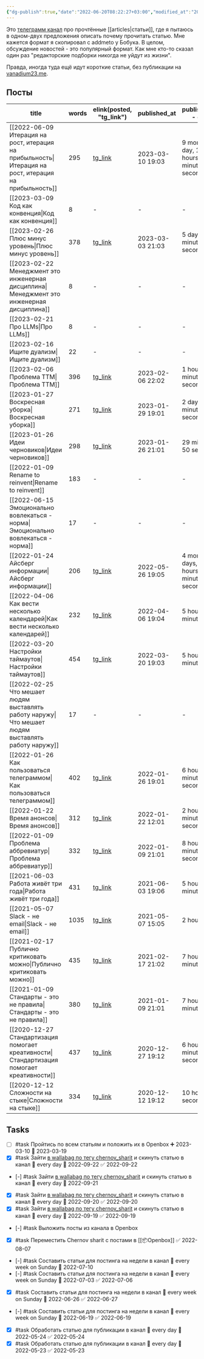 ```yaml
---
{"dg-publish":true,"date":"2022-06-20T08:22:27+03:00","modified_at":"2023-03-11T09:55:04+04:00","cssClasses":"table-wide","permalink":"/shelves/chernov-sharit/","dgPassFrontmatter":true}
---
```



Это [телеграмм канал](https://t.me/chernov_sharit) про прочтённые [[articles|статьи]], где я пытаюсь в одном-двух предложения описать почему прочитать статью. Мне кажется формат я скопировал с addmeto у Бобука. В целом, обсуждение новостей - это популярный формат. Как мне кто-то сказал один раз "редакторские подборки никогда не уйдут из жизни".

Правда, иногда туда ещё идут короткие статьи, без публикации на [vanadium23.me](https://vanadium23.me/).

## Посты

| title                                                                                                                           | words | elink(posted, "tg_link")                   | published_at     | published_at - date                               |
| ------------------------------------------------------------------------------------------------------------------------------- | ----- | ------------------------------------------ | ---------------- | ------------------------------------------------- |
| [[2022-06-09 Итерация на рост, итерация на прибыльность\|Итерация на рост, итерация на прибыльность]] | 295   | [tg_link](https://t.me/chernov_sharit/498) | 2023-03-10 19:03 | 9 months, 1 day, 10 hours, 22 minutes, 45 seconds |
| [[2023-03-09 Код как конвенция\|Код как конвенция]]                                                   | 8     | \-                                         | \-               | \-                                                |
| [[2023-02-26 Плюс минус уровень\|Плюс минус уровень]]                                                 | 378   | [tg_link](https://t.me/chernov_sharit/495) | 2023-03-03 21:03 | 5 days, 19 minutes, 30 seconds                    |
| [[2023-02-22 Менеджмент это инженерная дисциплина\|Менеджмент это инженерная дисциплина]]             | 8     | \-                                         | \-               | \-                                                |
| [[2023-02-21 Про LLMs\|Про LLMs]]                                                                     | 8     | \-                                         | \-               | \-                                                |
| [[2023-02-16 Ищите дуализм\|Ищите дуализм]]                                                           | 22    | \-                                         | \-               | \-                                                |
| [[2023-02-06 Проблема TTM\|Проблема TTM]]                                                             | 396   | [tg_link](https://t.me/chernov_sharit/482) | 2023-02-06 22:02 | 1 hour, 43 minutes, 30 seconds                    |
| [[2023-01-27 Воскресная уборка\|Воскресная уборка]]                                                   | 271   | [tg_link](https://t.me/chernov_sharit/478) | 2023-01-29 19:01 | 2 days, 1 minute, 23 seconds                      |
| [[2023-01-26 Идеи черновиков\|Идеи черновиков]]                                                       | 298   | [tg_link](https://t.me/chernov_sharit/476) | 2023-01-26 21:01 | 29 minutes, 50 seconds                            |
| [[2022-01-09 Rename to reinvent\|Rename to reinvent]]                                                 | 183   | \-                                         | \-               | \-                                                |
| [[2022-06-15 Эмоционально вовлекаться - норма\|Эмоционально вовлекаться - норма]]                     | 17    | \-                                         | \-               | \-                                                |
| [[2022-01-24 Айсберг информации\|Айсберг информации]]                                                 | 206   | [tg_link](https://t.me/chernov_sharit/445) | 2022-05-26 19:05 | 4 months, 2 days, 9 hours, 1 minute, 35 seconds   |
| [[2022-04-06 Как вести несколько календарей\|Как вести несколько календарей]]                         | 232   | [tg_link](https://t.me/chernov_sharit/434) | 2022-04-06 19:04 | 5 hours, 34 minutes                               |
| [[2022-03-20 Настройки таймаутов\|Настройки таймаутов]]                                               | 454   | [tg_link](https://t.me/chernov_sharit/444) | 2022-03-20 19:03 | 5 hours, 34 minutes                               |
| [[2022-02-25 Что мешает людям выставлять работу наружу\|Что мешает людям выставлять работу наружу]]   | 17    | \-                                         | \-               | \-                                                |
| [[2022-01-26 Как пользоваться телеграммом\|Как пользоваться телеграммом]]                             | 402   | [tg_link](https://t.me/chernov_sharit/414) | 2022-01-26 19:01 | 6 hours, 33 minutes, 20 seconds                   |
| [[2022-01-22 Время анонсов\|Время анонсов]]                                                           | 312   | [tg_link](https://t.me/chernov_sharit/413) | 2022-01-22 12:01 | 2 hours, 33 minutes, 20 seconds                   |
| [[2022-01-09 Проблема аббревиатур\|Проблема аббревиатур]]                                             | 332   | [tg_link](https://t.me/chernov_sharit/415) | 2022-01-09 21:01 | 8 hours, 33 minutes, 20 seconds                   |
| [[2021-06-03 Работа живёт три года\|Работа живёт три года]]                                           | 431   | [tg_link](https://t.me/chernov_sharit/286) | 2021-06-03 19:06 | 5 hours, 34 minutes                               |
| [[2021-05-07 Slack - не email\|Slack - не email]]                                                     | 1035  | [tg_link](https://t.me/chernov_sharit/264) | 2021-05-07 15:05 | 2 hours                                           |
| [[2021-02-17 Публично критиковать можно\|Публично критиковать можно]]                                 | 435   | [tg_link](https://t.me/chernov_sharit/205) | 2021-02-17 21:02 | 7 hours, 40 minutes                               |
| [[2021-01-09 Стандарты - это не правила\|Стандарты - это не правила]]                                 | 380   | [tg_link](https://t.me/chernov_sharit/162) | 2021-01-09 21:01 | 7 hours, 48 minutes                               |
| [[2020-12-27 Стандартизация помогает креативности\|Стандартизация помогает креативности]]             | 437   | [tg_link](https://t.me/chernov_sharit/145) | 2020-12-27 19:12 | 6 hours, 33 minutes, 20 seconds                   |
| [[2020-12-12 Cложности на стыке\|Cложности на стыке]]                                                 | 334   | [tg_link](https://t.me/chernov_sharit/128) | 2020-12-12 19:12 | 10 hours, 32 seconds                              |


## Tasks

- [ ] #task Пройтись по всем статьям и положить их в Openbox ➕ 2023-03-10 📅 2023-03-19
- [x] #task Зайти [в wallabag по тегу chernov_sharit](http://read.chernov.local/tag/list/chernov-sharit) и скинуть статью в канал 🔁 every day 📅 2022-09-22 ✅ 2022-09-22
- [-] #task Зайти [в wallabag по тегу chernov_sharit](http://read.chernov.local/tag/list/chernov-sharit) и скинуть статью в канал 🔁 every day 📅 2022-09-21 
- [x] #task Зайти [в wallabag по тегу chernov_sharit](http://read.chernov.local/tag/list/chernov-sharit) и скинуть статью в канал 🔁 every day 📅 2022-09-20 ✅ 2022-09-20
- [x] #task Зайти [в wallabag по тегу chernov_sharit](http://read.chernov.local/tag/list/chernov-sharit) и скинуть статью в канал 🔁 every day 📅 2022-09-19 ✅ 2022-09-19
- [-] #task Выложить посты из канала в Openbox
- [x] #task Переместить Chernov sharit с постами в [[📦Openbox]] ✅ 2022-08-07
- [-] #task Составить статьи для постинга на недели в канал 🔁 every week on Sunday 📅 2022-07-10
- [-] #task Составить статьи для постинга на недели в канал 🔁 every week on Sunday 📅 2022-07-03 ✅ 2022-07-06
- [x] #task Составить статьи для постинга на недели в канал 🔁 every week on Sunday 📅 2022-06-26 ✅ 2022-06-27
- [-] #task Составить статьи для постинга на недели в канал 🔁 every week on Sunday 📅 2022-06-19 ✅ 2022-06-19
- [x] #task Обработать статью для публикации в канал 🔁 every day 📅 2022-05-24 ✅ 2022-05-24
- [x] #task Обработать статью для публикации в канал 🔁 every day 📅 2022-05-23 ✅ 2022-05-23

